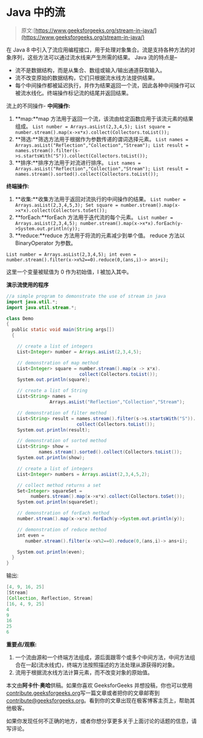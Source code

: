 # Java 中的流

> 原文:[https://www.geeksforgeeks.org/stream-in-java/](https://www.geeksforgeeks.org/stream-in-java/)

在 Java 8 中引入了流应用编程接口，用于处理对象集合。流是支持各种方法的对象序列，这些方法可以通过流水线来产生所需的结果。
Java 流的特点是–

*   流不是数据结构，而是从集合、数组或输入/输出通道获取输入。
*   流不改变原始的数据结构，它们只根据流水线方法提供结果。
*   每个中间操作都被延迟执行，并作为结果返回一个流，因此各种中间操作可以被流水线化。终端操作标记流的结尾并返回结果。

流上的不同操作-
**中间操作:**

1.  **map:**map 方法用于返回一个流，该流由给定函数应用于该流元素的结果组成。
    `List number = Arrays.asList(2,3,4,5);
    List square = number.stream().map(x->x*x).collect(Collectors.toList());`
2.  **筛选:**筛选方法用于根据作为参数传递的谓词选择元素。
    `List names = Arrays.asList("Reflection","Collection","Stream");
    List result = names.stream().filter(s->s.startsWith("S")).collect(Collectors.toList());`
3.  **排序:**排序方法用于对流进行排序。
    `List names = Arrays.asList("Reflection","Collection","Stream");
    List result = names.stream().sorted().collect(Collectors.toList());`

**终端操作:**

1.  **收集:**收集方法用于返回对流执行的中间操作的结果。
    `List number = Arrays.asList(2,3,4,5,3);
    Set square = number.stream().map(x->x*x).collect(Collectors.toSet());`
2.  **forEach:**forEach 方法用于迭代流的每个元素。
    `List number = Arrays.asList(2,3,4,5);
    number.stream().map(x->x*x).forEach(y->System.out.println(y));`
3.  **reduce:**reduce 方法用于将流的元素减少到单个值。
    reduce 方法以 BinaryOperator 为参数。

`List number = Arrays.asList(2,3,4,5);
int even = number.stream().filter(x->x%2==0).reduce(0,(ans,i)-> ans+i);`

这里一个变量被赋值为 0 作为初始值，I 被加入其中。

**演示流使用的程序**

```java
//a simple program to demonstrate the use of stream in java
import java.util.*;
import java.util.stream.*;

class Demo
{
  public static void main(String args[])
  {

    // create a list of integers
    List<Integer> number = Arrays.asList(2,3,4,5);

    // demonstration of map method
    List<Integer> square = number.stream().map(x -> x*x).
                           collect(Collectors.toList());
    System.out.println(square);

    // create a list of String
    List<String> names =
                Arrays.asList("Reflection","Collection","Stream");

    // demonstration of filter method
    List<String> result = names.stream().filter(s->s.startsWith("S")).
                          collect(Collectors.toList());
    System.out.println(result);

    // demonstration of sorted method
    List<String> show =
            names.stream().sorted().collect(Collectors.toList());
    System.out.println(show);

    // create a list of integers
    List<Integer> numbers = Arrays.asList(2,3,4,5,2);

    // collect method returns a set
    Set<Integer> squareSet =
         numbers.stream().map(x->x*x).collect(Collectors.toSet());
    System.out.println(squareSet);

    // demonstration of forEach method
    number.stream().map(x->x*x).forEach(y->System.out.println(y));

    // demonstration of reduce method
    int even =
       number.stream().filter(x->x%2==0).reduce(0,(ans,i)-> ans+i);

    System.out.println(even);
  }
}
```

输出:

```java
[4, 9, 16, 25]
[Stream]
[Collection, Reflection, Stream]
[16, 4, 9, 25]
4
9
16
25
6

```

**重要点/观察:**

1.  一个流由源和一个终端方法组成，源后面跟零个或多个中间方法，中间方法组合在一起(流水线式)，终端方法按照描述的方法处理从源获得的对象。
2.  流用于根据流水线方法计算元素，而不改变对象的原始值。

本文由**阿卡什·奥哈**供稿。如果你喜欢 GeeksforGeeks 并想投稿，你也可以使用[contribute.geeksforgeeks.org](http://www.contribute.geeksforgeeks.org)写一篇文章或者把你的文章邮寄到 contribute@geeksforgeeks.org。看到你的文章出现在极客博客主页上，帮助其他极客。

如果你发现任何不正确的地方，或者你想分享更多关于上面讨论的话题的信息，请写评论。
